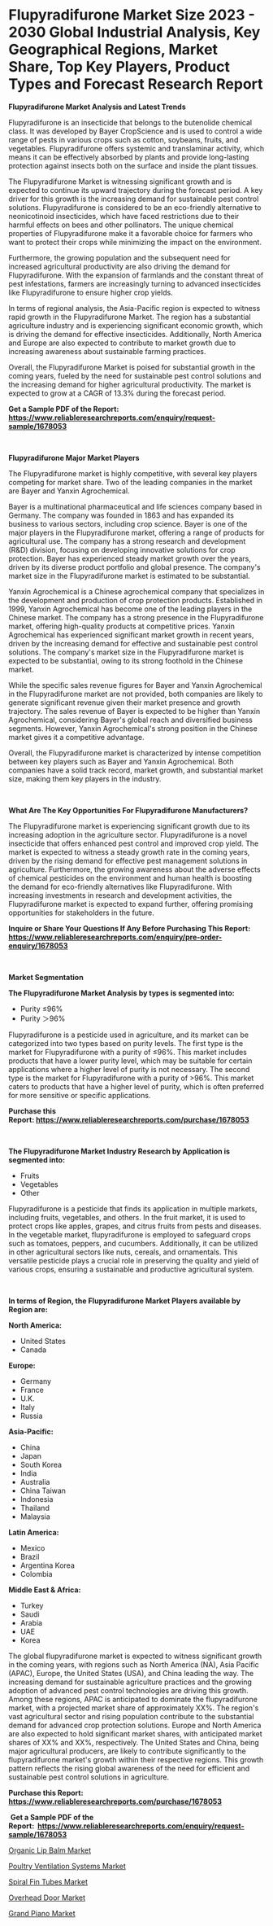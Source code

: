 <p><h1>Flupyradifurone Market Size 2023 - 2030 Global Industrial Analysis, Key Geographical Regions, Market Share, Top Key Players, Product Types and Forecast Research Report</h1></p><p><strong>Flupyradifurone Market Analysis and Latest Trends</strong></p>
<p><p>Flupyradifurone is an insecticide that belongs to the butenolide chemical class. It was developed by Bayer CropScience and is used to control a wide range of pests in various crops such as cotton, soybeans, fruits, and vegetables. Flupyradifurone offers systemic and translaminar activity, which means it can be effectively absorbed by plants and provide long-lasting protection against insects both on the surface and inside the plant tissues.</p><p>The Flupyradifurone Market is witnessing significant growth and is expected to continue its upward trajectory during the forecast period. A key driver for this growth is the increasing demand for sustainable pest control solutions. Flupyradifurone is considered to be an eco-friendly alternative to neonicotinoid insecticides, which have faced restrictions due to their harmful effects on bees and other pollinators. The unique chemical properties of Flupyradifurone make it a favorable choice for farmers who want to protect their crops while minimizing the impact on the environment.</p><p>Furthermore, the growing population and the subsequent need for increased agricultural productivity are also driving the demand for Flupyradifurone. With the expansion of farmlands and the constant threat of pest infestations, farmers are increasingly turning to advanced insecticides like Flupyradifurone to ensure higher crop yields.</p><p>In terms of regional analysis, the Asia-Pacific region is expected to witness rapid growth in the Flupyradifurone Market. The region has a substantial agriculture industry and is experiencing significant economic growth, which is driving the demand for effective insecticides. Additionally, North America and Europe are also expected to contribute to market growth due to increasing awareness about sustainable farming practices.</p><p>Overall, the Flupyradifurone Market is poised for substantial growth in the coming years, fueled by the need for sustainable pest control solutions and the increasing demand for higher agricultural productivity. The market is expected to grow at a CAGR of 13.3% during the forecast period.</p></p>
<p><strong>Get a Sample PDF of the Report:&nbsp; <a href="https://www.reliableresearchreports.com/enquiry/request-sample/1678053">https://www.reliableresearchreports.com/enquiry/request-sample/1678053</a></strong></p>
<p>&nbsp;</p>
<p><strong>Flupyradifurone Major Market Players</strong></p>
<p><p>The Flupyradifurone market is highly competitive, with several key players competing for market share. Two of the leading companies in the market are Bayer and Yanxin Agrochemical.</p><p>Bayer is a multinational pharmaceutical and life sciences company based in Germany. The company was founded in 1863 and has expanded its business to various sectors, including crop science. Bayer is one of the major players in the Flupyradifurone market, offering a range of products for agricultural use. The company has a strong research and development (R&D) division, focusing on developing innovative solutions for crop protection. Bayer has experienced steady market growth over the years, driven by its diverse product portfolio and global presence. The company's market size in the Flupyradifurone market is estimated to be substantial.</p><p>Yanxin Agrochemical is a Chinese agrochemical company that specializes in the development and production of crop protection products. Established in 1999, Yanxin Agrochemical has become one of the leading players in the Chinese market. The company has a strong presence in the Flupyradifurone market, offering high-quality products at competitive prices. Yanxin Agrochemical has experienced significant market growth in recent years, driven by the increasing demand for effective and sustainable pest control solutions. The company's market size in the Flupyradifurone market is expected to be substantial, owing to its strong foothold in the Chinese market.</p><p>While the specific sales revenue figures for Bayer and Yanxin Agrochemical in the Flupyradifurone market are not provided, both companies are likely to generate significant revenue given their market presence and growth trajectory. The sales revenue of Bayer is expected to be higher than Yanxin Agrochemical, considering Bayer's global reach and diversified business segments. However, Yanxin Agrochemical's strong position in the Chinese market gives it a competitive advantage.</p><p>Overall, the Flupyradifurone market is characterized by intense competition between key players such as Bayer and Yanxin Agrochemical. Both companies have a solid track record, market growth, and substantial market size, making them key players in the industry.</p></p>
<p>&nbsp;</p>
<p><strong>What Are The Key Opportunities For Flupyradifurone Manufacturers?</strong></p>
<p><p>The Flupyradifurone market is experiencing significant growth due to its increasing adoption in the agriculture sector. Flupyradifurone is a novel insecticide that offers enhanced pest control and improved crop yield. The market is expected to witness a steady growth rate in the coming years, driven by the rising demand for effective pest management solutions in agriculture. Furthermore, the growing awareness about the adverse effects of chemical pesticides on the environment and human health is boosting the demand for eco-friendly alternatives like Flupyradifurone. With increasing investments in research and development activities, the Flupyradifurone market is expected to expand further, offering promising opportunities for stakeholders in the future.</p></p>
<p><strong>Inquire or Share Your Questions If Any Before Purchasing This Report: <a href="https://www.reliableresearchreports.com/enquiry/pre-order-enquiry/1678053">https://www.reliableresearchreports.com/enquiry/pre-order-enquiry/1678053</a></strong></p>
<p>&nbsp;</p>
<p><strong>Market Segmentation</strong></p>
<p><strong>The Flupyradifurone Market Analysis by types is segmented into:</strong></p>
<p><ul><li>Purity ≤96%</li><li>Purity ＞96%</li></ul></p>
<p><p>Flupyradifurone is a pesticide used in agriculture, and its market can be categorized into two types based on purity levels. The first type is the market for Flupyradifurone with a purity of ≤96%. This market includes products that have a lower purity level, which may be suitable for certain applications where a higher level of purity is not necessary. The second type is the market for Flupyradifurone with a purity of >96%. This market caters to products that have a higher level of purity, which is often preferred for more sensitive or specific applications.</p></p>
<p><strong>Purchase this Report:&nbsp;<a href="https://www.reliableresearchreports.com/purchase/1678053">https://www.reliableresearchreports.com/purchase/1678053</a></strong></p>
<p>&nbsp;</p>
<p><strong>The Flupyradifurone Market Industry Research by Application is segmented into:</strong></p>
<p><ul><li>Fruits</li><li>Vegetables</li><li>Other</li></ul></p>
<p><p>Flupyradifurone is a pesticide that finds its application in multiple markets, including fruits, vegetables, and others. In the fruit market, it is used to protect crops like apples, grapes, and citrus fruits from pests and diseases. In the vegetable market, flupyradifurone is employed to safeguard crops such as tomatoes, peppers, and cucumbers. Additionally, it can be utilized in other agricultural sectors like nuts, cereals, and ornamentals. This versatile pesticide plays a crucial role in preserving the quality and yield of various crops, ensuring a sustainable and productive agricultural system.</p></p>
<p>&nbsp;</p>
<p><strong>In terms of Region, the Flupyradifurone Market Players available by Region are:</strong></p>
<p>
    <p> <strong> North America: </strong>
        <ul>
            <li>United States</li>
            <li>Canada</li>
        </ul>
        </p> 
    <p> <strong> Europe: </strong>
        <ul>
            <li>Germany</li>
            <li>France</li>
            <li>U.K.</li>
            <li>Italy</li>
            <li>Russia</li>
        </ul>
        </p> 
    <p> <strong> Asia-Pacific: </strong>
        <ul>
            <li>China</li>
            <li>Japan</li>
            <li>South Korea</li>
            <li>India</li>
            <li>Australia</li>
            <li>China Taiwan</li>
            <li>Indonesia</li>
            <li>Thailand</li>
            <li>Malaysia</li>
        </ul>
        </p> 
    <p> <strong> Latin America: </strong>
        <ul>
            <li>Mexico</li>
            <li>Brazil</li>
            <li>Argentina Korea</li>
            <li>Colombia</li>
        </ul>
        </p> 
    <p> <strong> Middle East & Africa: </strong>
        <ul>
            <li>Turkey</li>
            <li>Saudi</li>
            <li>Arabia</li>
            <li>UAE</li>
            <li>Korea</li>
        </ul>
    </p>
    </p>
<p><p>The global flupyradifurone market is expected to witness significant growth in the coming years, with regions such as North America (NA), Asia Pacific (APAC), Europe, the United States (USA), and China leading the way. The increasing demand for sustainable agriculture practices and the growing adoption of advanced pest control technologies are driving this growth. Among these regions, APAC is anticipated to dominate the flupyradifurone market, with a projected market share of approximately XX%. The region's vast agricultural sector and rising population contribute to the substantial demand for advanced crop protection solutions. Europe and North America are also expected to hold significant market shares, with anticipated market shares of XX% and XX%, respectively. The United States and China, being major agricultural producers, are likely to contribute significantly to the flupyradifurone market's growth within their respective regions. This growth pattern reflects the rising global awareness of the need for efficient and sustainable pest control solutions in agriculture.</p></p>
<p><strong>Purchase this Report: <a href="https://www.reliableresearchreports.com/purchase/1678053">https://www.reliableresearchreports.com/purchase/1678053</a></strong></p>
<p>&nbsp;<strong>Get a Sample PDF of the Report:&nbsp;&nbsp;<a href="https://www.reliableresearchreports.com/enquiry/request-sample/1678053">https://www.reliableresearchreports.com/enquiry/request-sample/1678053</a></strong></p>
<p><strong></strong></p>
<p><p><a href="https://medium.com/@nayelibosco/organic-lip-balm-market-analysis-its-cagr-market-segmentation-and-global-industry-overview-aa91b182becc">Organic Lip Balm Market</a></p><p><a href="https://medium.com/@suryayadavrp23/poultry-ventilation-systems-market-exploring-market-share-market-trends-and-future-growth-f5065afd226f">Poultry Ventilation Systems Market</a></p><p><a href="https://medium.com/@react.shoe.mask/spiral-fin-tubes-market-insight-market-trends-growth-forecasted-from-2023-to-2030-201e6194e811">Spiral Fin Tubes Market</a></p><p><a href="https://medium.com/@draft.web.back/overhead-door-market-size-cagr-trends-2024-2030-a2d02e7a5ad8">Overhead Door Market</a></p><p><a href="https://medium.com/@josueherzog/grand-piano-market-size-cagr-trends-2024-2030-2f0263a6eef5">Grand Piano Market</a></p></p>